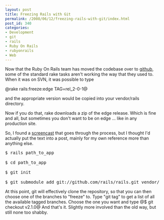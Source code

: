 ```yaml
---
layout: post
title: Freezing Rails with Git
permalink: /2008/06/12/freezing-rails-with-git/index.html
post_id: 340
categories: 
- Development
- git
- rails
- Ruby On Rails
- rubyonrails
- Web
---
```


 Now that the Ruby On Rails team has moved the codebase over to <a href="http://github.com">github</a>, some of the standard rake tasks aren't working the way that they used to. When it was on <span class="caps">SVN</span>, it was possible to type

@rake rails:freeze:edge TAG=rel_2-0-1@

and the appropriate version would be copied into your vendor/rails directory.

Now if you do that, rake downloads a zip of the edge release. Which is fine and all, but sometimes you don't want to be on edge ... like in any production site.

So, I found a <a href="http://smartic.us/2008/5/15/freezing-rails-with-git">screencast</a> that goes through the process, but I thought I'd actually put the text into a post, mainly for my own reference more than anything else.

<pre>
$ rails path_to_app

$ cd path_to_app

$ git init

$ git submodule add git://github.com/rails/rails.git vendor/rails
</pre >

At this point, git will effectively clone the repository, so that you can then choose one of the branches to "freeze" to. Type "git tag" to get a list of all the available tagged branches. Choose the one you want and type

@$ git checkout v2.1.0@

And that's it. Slightly more involved than the old way, but still none too shabby.

